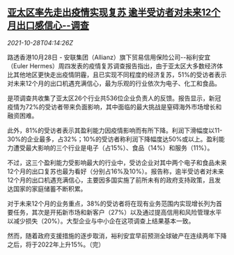 <!--1635395462000-->
[亚太区率先走出疫情实现复苏 逾半受访者对未来12个月出口感信心--调查](https://cn.reuters.com/article/euler-hermes-asia-pacific-covid-export-1-idCNKBS2HI0DV)
------

<div><i>2021-10-28T04:14:26Z</i></div><p>路透香港10月28日 - 安联集团（Allianz）旗下贸易信用保险公司--裕利安宜（Euler Hermes）周四发表的疫情复苏调查报告指出，由于亚太区大多数经济体比其他地区更快走出疫情阴霾，且已实现不同程度的经济复苏，51%的受访者表示对未来12个月的出口机遇充满信心，最为乐观的行业依次为电子、化工和食品。</p><p>是项调查共收集了亚太区26个行业共536位企业负责人的反馈。报告显示，新冠疫情为72%的受访者带来负面影响，其中面临的最大挑战是窒碍海外市场增长和融资困难。</p><p>此外，81%的受访者表示其盈利能力因疫情影响而有所下降。利润下滑幅度以11-30%的企业最多，占32%；10%的受访者称利润下降幅度达50%或以上。盈利能力遭受最大影响的三个行业是电子（占15%）、食品（14%）和服务（11%）。</p><p>不过，这三个盈利能力受影响最大的行业中，受访企业对其中两个电子和食品未来12个月的出口复苏也最为看好（分别占16%及10%）。报告称，逾半受访者对未来12个月的出口机遇充满信心，主要因多国实施了前所未有的政府支持政策，且发达国家的家庭储蓄不断积累。</p><p>对于未来12个月的业务重点，38%的受访者将在现有业务范围内实现增长列为首要任务，其次是开拓新市场和新客户（27%）以及通过提高信用和风险管理水平以减少损失（20%）。大型企业与中小企在这项调查上结果基本一致。</p><p>然而，随着政府支援措施的逐步取消，裕利安宜早前预测全球破产在连续两年下降之后，将于2022年上升15%。（完）</p>
